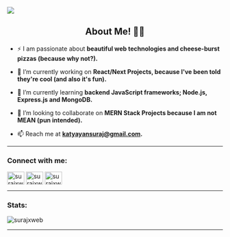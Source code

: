 <a href="https://github.com/surajxweb-io/surajxweb-io/blob/main/README.md#about-me--" style="text-align: center">

<img src="[https://github.com/surajxweb-io/images/blob/master/Hello%20World%2C%20Let's%20Code!.png](https://github.com/surajxweb/images/blob/master/Purple%20Neon%20Minimalist%20Virtual%20Reality%20Twitter%20Header.png?raw=true)"  align="center"></a>
<br>
<h2 align="center">About Me! 🧑‍💻 </h2>

- ⚡ I am passionate about **beautiful web technologies and cheese-burst pizzas (because why not?).**

- 🔭 I’m currently working on **React/Next Projects, because I've been told they're cool (and also it's fun).**

- 🌱 I’m currently learning **backend JavaScript frameworks; Node.js, Express.js and MongoDB.**

- 👯 I’m looking to collaborate on **MERN Stack Projects because I am not MEAN (pun intended).**

- 📫 Reach me at **katyayansuraj@gmail.com.**

<hr>
<h3 align="left">Connect with me:</h3>
<p align="left">
<a href="https://twitter.com/itssuzikat" target="blank"><img align="center" src="https://raw.githubusercontent.com/rahuldkjain/github-profile-readme-generator/master/src/images/icons/Social/twitter.svg" alt="surajxweb" height="30" width="40" /></a>
<a href="https://linkedin.com/in/surajxweb" target="blank"><img align="center" src="https://raw.githubusercontent.com/rahuldkjain/github-profile-readme-generator/master/src/images/icons/Social/linked-in-alt.svg" alt="surajxweb" height="30" width="40" /></a>
<a href="https://instagram.com/itssuzikat" target="blank"><img align="center" src="https://raw.githubusercontent.com/rahuldkjain/github-profile-readme-generator/master/src/images/icons/Social/instagram.svg" alt="surajxweb" height="30" width="40" /></a>
</p>
<hr>

<h3 align="left">Stats:</h3>
<p><img align="center" src="https://github-readme-stats.vercel.app/api/top-langs?username=surajxweb&show_icons=true&locale=en&layout=compact" alt="surajxweb" /></p>
<hr>


<!---
surajxweb-io/surajxweb-io is a ✨ special ✨ repository because its `README.md` (this file) appears on your GitHub profile.
You can click the Preview link to take a look at your changes.
--->
